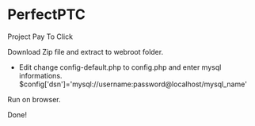 PerfectPTC
==========

Project Pay To Click

Download Zip file and extract to webroot folder.
- Edit change config-default.php to config.php and enter mysql informations.
$config['dsn']='mysql://username:password@localhost/mysql_name'

Run on browser.

Done!
